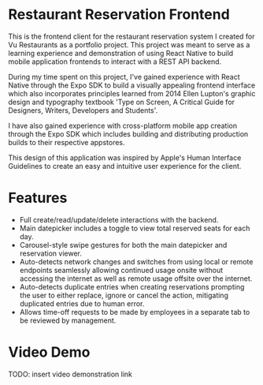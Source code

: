 # Restaurant Reservation Frontend
This is the frontend client for the restaurant reservation system I created for Vu Restaurants as a portfolio project. This project was meant to serve as a learning experience and demonstration of using React Native to build mobile application frontends to interact with a REST API backend.

During my time spent on this project, I've gained experience with React Native through the Expo SDK to build a visually appealing frontend interface which also incorporates principles learned from 2014 Ellen Lupton's graphic design and typography textbook 'Type on Screen, A Critical Guide for Designers, Writers, Developers and Students'.

I have also gained experience with cross-platform mobile app creation through the Expo SDK which includes building and distributing production builds to their respective appstores.

This design of this application was inspired by Apple's Human Interface Guidelines to create an easy and intuitive user experience for the client.

# Features
- Full create/read/update/delete interactions with the backend.
- Main datepicker includes a toggle to view total reserved seats for each day.
- Carousel-style swipe gestures for both the main datepicker and reservation viewer.
- Auto-detects network changes and switches from using local or remote endpoints seamlessly allowing continued usage onsite without accessing the internet as well as remote usage offsite over the internet.
- Auto-detects duplicate entries when creating reservations prompting the user to either replace, ignore or cancel the action, mitigating duplicated entries due to human error.
- Allows time-off requests to be made by employees in a separate tab to be reviewed by management.

# Video Demo
TODO: insert video demonstration link
